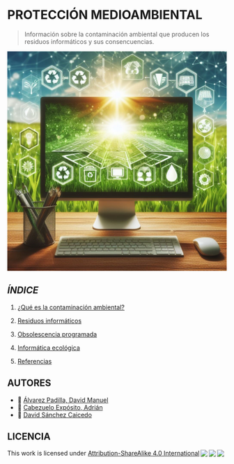 # **PROTECCIÓN MEDIOAMBIENTAL**
> Información sobre la contaminación ambiental que producen los residuos informáticos y sus consencuencias.

![portada](img/contaminacion%20ambiental.jpg)


## *ÍNDICE*

1. [¿Qué es la contaminación ambiental?](contaminacion_ambiental.md)

2. [Residuos informáticos](residuos_informaticos.md)

3. [Obsolescencia programada](obsolescencia_programada.md) 

4. [Informática ecológica](informatica_ecologica.md)

5. [Referencias](referencias.md)


## AUTORES

* :pushpin: [Álvarez Padilla, David Manuel](https://github.com/DavidPadilla24)
* :pushpin: [Cabezuelo Expósito, Adrián](https://github.com/AdrianCE94)
* :pushpin: [David Sánchez Caicedo](https://github.com/davidlinesc)

## LICENCIA


 <p xmlns:cc="http://creativecommons.org/ns#" >This work is licensed under <a href="http://creativecommons.org/licenses/by-sa/4.0/?ref=chooser-v1" target="_blank" rel="license noopener noreferrer" style="display:inline-block;">Attribution-ShareAlike 4.0 International<img style="height:22px!important;margin-left:3px;vertical-align:text-bottom;" src="https://mirrors.creativecommons.org/presskit/icons/cc.svg?ref=chooser-v1"><img style="height:22px!important;margin-left:3px;vertical-align:text-bottom;" src="https://mirrors.creativecommons.org/presskit/icons/by.svg?ref=chooser-v1"><img style="height:22px!important;margin-left:3px;vertical-align:text-bottom;" src="https://mirrors.creativecommons.org/presskit/icons/sa.svg?ref=chooser-v1"></a></p> 

